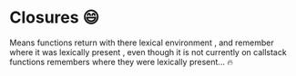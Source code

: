 # Closures 😄

Means functions return with there lexical environment , and remember where it was lexically present , even though it is not currently on callstack functions  remembers where they were lexically present... 🔥